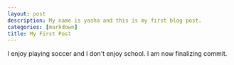 ```yaml
---
layout: post
description: My name is yasha and this is my first blog post.
categories: [markdown]
title: My First Post
---
```


I enjoy playing soccer and I don't enjoy school. I am now finalizing commit.